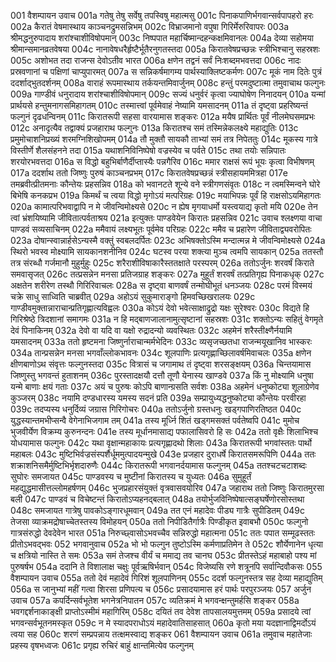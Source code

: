001	वैशम्पायन उवाच
001a	गतेषु तेषु सर्वेषु तपस्विषु महात्मसु
001c	पिनाकपाणिर्भगवान्सर्वपापहरो हरः
002a	कैरातं वेषमास्थाय काञ्चनद्रुमसन्निभम्
002c	विभ्राजमानो वपुषा गिरिर्मेरुरिवापरः
003a	श्रीमद्धनुरुपादाय शरांश्चाशीविषोपमान्
003c	निष्पपात महार्चिष्मान्दहन्कक्षमिवानलः
004a	देव्या सहोमया श्रीमान्समानव्रतवेषया
004c	नानावेषधरैर्हृष्टैर्भूतैरनुगतस्तदा
005a	किरातवेषप्रच्छन्नः स्त्रीभिश्चानु सहस्रशः
005c	अशोभत तदा राजन्स देवोऽतीव भारत
006a	क्षणेन तद्वनं सर्वं निःशब्दमभवत्तदा
006c	नादः प्रस्रवणानां च पक्षिणां चाप्युपारमत्
007a	स सन्निकर्षमागम्य पार्थस्याक्लिष्टकर्मणः
007c	मूकं नाम दितेः पुत्रं ददर्शाद्भुतदर्शनम्
008a	वाराहं रूपमास्थाय तर्कयन्तमिवार्जुनम्
008c	हन्तुं परमदुष्टात्मा तमुवाचाथ फल्गुनः
009a	गाण्डीवं धनुरादाय शरांश्चाशीविषोपमान्
009c	सज्यं धनुर्वरं कृत्वा ज्याघोषेण निनादयन्
010a	यन्मां प्रार्थयसे हन्तुमनागसमिहागतम्
010c	तस्मात्त्वां पूर्वमेवाहं नेष्यामि यमसादनम्
011a	तं दृष्ट्वा प्रहरिष्यन्तं फल्गुनं दृढधन्विनम्
011c	किरातरूपी सहसा वारयामास शङ्करः
012a	मयैष प्रार्थितः पूर्वं नीलमेघसमप्रभः
012c	अनादृत्यैव तद्वाक्यं प्रजहाराथ फल्गुनः
013a	किरातश्च समं तस्मिन्नेकलक्ष्ये महाद्युतिः
013c	प्रमुमोचाशनिप्रख्यं शरमग्निशिखोपमम्
014a	तौ मुक्तौ सायकौ ताभ्यां समं तत्र निपेततुः
014c	मूकस्य गात्रे विस्तीर्णे शैलसंहनने तदा
015a	यथाशनिविनिष्पेषो वज्रस्येव च पर्वते
015c	तथा तयोः सन्निपातः शरयोरभवत्तदा
016a	स विद्धो बहुभिर्बाणैर्दीप्तास्यैः पन्नगैरिव
016c	ममार राक्षसं रूपं भूयः कृत्वा विभीषणम्
017a	ददर्शाथ ततो जिष्णुः पुरुषं काञ्चनप्रभम्
017c	किरातवेषप्रच्छन्नं स्त्रीसहायममित्रहा
017e	तमब्रवीत्प्रीतमनाः कौन्तेयः प्रहसन्निव
018a	को भवानटते शून्ये वने स्त्रीगणसंवृतः
018c	न त्वमस्मिन्वने घोरे बिभेषि कनकप्रभ
019a	किमर्थं च त्वया विद्धो मृगोऽयं मत्परिग्रहः
019c	मयाभिपन्नः पूर्वं हि राक्षसोऽयमिहागतः
020a	कामात्परिभवाद्वापि न मे जीवन्विमोक्ष्यसे
020c	न ह्येष मृगयाधर्मो यस्त्वयाद्य कृतो मयि
020e	तेन त्वां भ्रंशयिष्यामि जीवितात्पर्वताश्रय
021a	इत्युक्तः पाण्डवेयेन किरातः प्रहसन्निव
021c	उवाच श्लक्ष्णया वाचा पाण्डवं सव्यसाचिनम्
022a	ममैवायं लक्ष्यभूतः पूर्वमेव परिग्रहः
022c	ममैव च प्रहारेण जीविताद्व्यवरोपितः
023a	दोषान्स्वान्नार्हसेऽन्यस्मै वक्तुं स्वबलदर्पितः
023c	अभिषक्तोऽस्मि मन्दात्मन्न मे जीवन्विमोक्ष्यसे
024a	स्थिरो भवस्व मोक्ष्यामि सायकानशनीनिव
024c	घटस्व परया शक्त्या मुञ्च त्वमपि सायकान्
025a	ततस्तौ तत्र संरब्धौ गर्जमानौ मुहुर्मुहुः
025c	शरैराशीविषाकारैस्ततक्षाते परस्परम्
026a	ततोऽर्जुनः शरवर्षं किराते समवासृजत्
026c	तत्प्रसन्नेन मनसा प्रतिजग्राह शङ्करः
027a	मुहूर्तं शरवर्षं तत्प्रतिगृह्य पिनाकधृक्
027c	अक्षतेन शरीरेण तस्थौ गिरिरिवाचलः
028a	स दृष्ट्वा बाणवर्षं तन्मोघीभूतं धनञ्जयः
028c	परमं विस्मयं चक्रे साधु साध्विति चाब्रवीत्
029a	अहोऽयं सुकुमाराङ्गो हिमवच्छिखरालयः
029c	गाण्डीवमुक्तान्नाराचान्प्रतिगृह्णात्यविह्वलः
030a	कोऽयं देवो भवेत्साक्षाद्रुद्रो यक्षः सुरेश्वरः
030c	विद्यते हि गिरिश्रेष्ठे त्रिदशानां समागमः
031a	न हि मद्बाणजालानामुत्सृष्टानां सहस्रशः
031c	शक्तोऽन्यः सहितुं वेगमृते देवं पिनाकिनम्
032a	देवो वा यदि वा यक्षो रुद्रादन्यो व्यवस्थितः
032c	अहमेनं शरैस्तीक्ष्णैर्नयामि यमसादनम्
033a	ततो हृष्टमना जिष्णुर्नाराचान्मर्मभेदिनः
033c	व्यसृजच्छतधा राजन्मयूखानिव भास्करः
034a	तान्प्रसन्नेन मनसा भगवाँल्लोकभावनः
034c	शूलपाणिः प्रत्यगृह्णाच्छिलावर्षमिवाचलः
035a	क्षणेन क्षीणबाणोऽथ संवृत्तः फल्गुनस्तदा
035c	वित्रासं च जगामाथ तं दृष्ट्वा शरसङ्क्षयम्
036a	चिन्तयामास जिष्णुस्तु भगवन्तं हुताशनम्
036c	पुरस्तादक्षयौ दत्तौ तूणौ येनास्य खाण्डवे
037a	किं नु मोक्ष्यामि धनुषा यन्मे बाणाः क्षयं गताः
037c	अयं च पुरुषः कोऽपि बाणान्ग्रसति सर्वशः
038a	अहमेनं धनुष्कोट्या शूलाग्रेणेव कुञ्जरम्
038c	नयामि दण्डधारस्य यमस्य सदनं प्रति
039a	सम्प्रायुध्यद्धनुष्कोट्या कौन्तेयः परवीरहा
039c	तदप्यस्य धनुर्दिव्यं जग्रास गिरिगोचरः
040a	ततोऽर्जुनो ग्रस्तधनुः खड्गपाणिरतिष्ठत
040c	युद्धस्यान्तमभीप्सन्वै वेगेनाभिजगाम तम्
041a	तस्य मूर्ध्नि शितं खड्गमसक्तं पर्वतेष्वपि
041c	मुमोच भुजवीर्येण विक्रम्य कुरुनन्दनः
041e	तस्य मूर्धानमासाद्य पफालासिवरो हि सः
042a	ततो वृक्षैः शिलाभिश्च योधयामास फल्गुनः
042c	यथा वृक्षान्महाकायः प्रत्यगृह्णादथो शिलाः
043a	किरातरूपी भगवांस्ततः पार्थो महाबलः
043c	मुष्टिभिर्वज्रसंस्पर्शैर्धूममुत्पादयन्मुखे
043e	प्रजहार दुराधर्षे किरातसमरूपिणि
044a	ततः शक्राशनिसमैर्मुष्टिभिर्भृशदारुणैः
044c	किरातरूपी भगवानर्दयामास फल्गुनम्
045a	ततश्चटचटाशब्दः सुघोरः समजायत
045c	पाण्डवस्य च मुष्टीनां किरातस्य च युध्यतः
046a	सुमुहूर्तं महद्युद्धमासीत्तल्लोमहर्षणम्
046c	भुजप्रहारसंयुक्तं वृत्रवासवयोरिव
047a	जहाराथ ततो जिष्णुः किरातमुरसा बली
047c	पाण्डवं च विचेष्टन्तं किरातोऽप्यहनद्बलात्
048a	तयोर्भुजविनिष्पेषात्सङ्घर्षेणोरसोस्तथा
048c	समजायत गात्रेषु पावकोऽङ्गारधूमवान्
049a	तत एनं महादेवः पीड्य गात्रैः सुपीडितम्
049c	तेजसा व्याक्रमद्रोषाच्चेतस्तस्य विमोहयन्
050a	ततो निपीडितैर्गात्रैः पिण्डीकृत इवाबभौ
050c	फल्गुनो गात्रसंरुद्धो देवदेवेन भारत
051a	निरुच्छ्वासोऽभवच्चैव सन्निरुद्धो महात्मना
051c	ततः पपात सम्मूढस्ततः प्रीतोऽभवद्भवः
052	भगवानुवाच
052a	भो भो फल्गुन तुष्टोऽस्मि कर्मणाप्रतिमेन ते
052c	शौर्येणानेन धृत्या च क्षत्रियो नास्ति ते समः
053a	समं तेजश्च वीर्यं च ममाद्य तव चानघ
053c	प्रीतस्तेऽहं महाबाहो पश्य मां पुरुषर्षभ
054a	ददानि ते विशालाक्ष चक्षुः पूर्वऋषिर्भवान्
054c	विजेष्यसि रणे शत्रूनपि सर्वान्दिवौकसः
055	वैशम्पायन उवाच
055a	ततो देवं महादेवं गिरिशं शूलपाणिनम्
055c	ददर्श फल्गुनस्तत्र सह देव्या महाद्युतिम्
056a	स जानुभ्यां महीं गत्वा शिरसा प्रणिपत्य च
056c	प्रसादयामास हरं पार्थः परपुरञ्जयः
057	अर्जुन उवाच
057a	कपर्दिन्सर्वभूतेश भगनेत्रनिपातन
057c	व्यतिक्रमं मे भगवन्क्षन्तुमर्हसि शङ्कर
058a	भवगद्दर्शनाकाङ्क्षी प्राप्तोऽस्मीमं महागिरिम्
058c	दयितं तव देवेश तापसालयमुत्तमम्
059a	प्रसादये त्वां भगवन्सर्वभूतनमस्कृत
059c	न मे स्यादपराधोऽयं महादेवातिसाहसात्
060a	कृतो मया यदज्ञानाद्विमर्दोऽयं त्वया सह
060c	शरणं सम्प्रपन्नाय तत्क्षमस्वाद्य शङ्कर
061	वैशम्पायन उवाच
061a	तमुवाच महातेजाः प्रहस्य वृषभध्वजः
061c	प्रगृह्य रुचिरं बाहुं क्षान्तमित्येव फल्गुनम्
